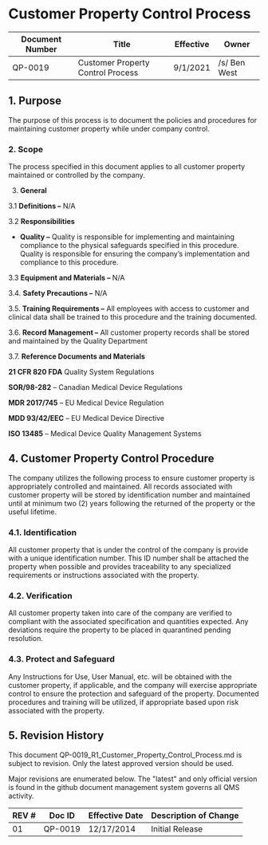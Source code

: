# Customer Property Control Process
Document Number|Title|Effective|Owner
---------------|-------------------------------------|----|-----
QP-0019|Customer Property Control Process|9/1/2021|/s/ Ben West

## 1.  **Purpose**

 The purpose of this process is to document the policies and procedures
 for maintaining customer property while under company control.

### 2.  **Scope**

 The process specified in this document applies to all customer
 property maintained or controlled by the company.

3.  **General**

3.1  **Definitions –** N/A

3.2  **Responsibilities**

-   **Quality –** Quality is responsible for implementing and
     maintaining compliance to the physical safeguards specified in
     this procedure. Quality is responsible for ensuring the company’s
     implementation and compliance to this procedure.

3.3  **Equipment and Materials –** N/A

3.4.  **Safety Precautions –** N/A

3.5.  **Training Requirements –** All employees with access to
         customer and clinical data shall be trained to this procedure
         and the training documented.

3.6.  **Record Management –** All customer property records shall be
         stored and maintained by the Quality Department

3.7.  **Reference Documents and Materials**

 **21 CFR 820 FDA** Quality System Regulations

 **SOR/98-282** – Canadian Medical Device Regulations

 **MDR 2017/745** – EU Medical Device Regulation

 **MDD 93/42/EEC** – EU Medical Device Directive

 **ISO 13485** – Medical Device Quality Management Systems

## 4.  **Customer Property Control Procedure**

The company utilizes the following process to ensure customer property
is appropriately controlled and maintained. All records associated
with customer property will be stored by identification number and
maintained until at minimum two (2) years following the returned of
the property or the useful lifetime.

### 4.1.  **Identification**

All customer property that is under the control of the company is
provide with a unique identification number. This ID number shall be
attached the property when possible and provides traceability to any
specialized requirements or instructions associated with the property.

### 4.2.  **Verification**

All customer property taken into care of the company are verified to
compliant with the associated specification and quantities expected.
Any deviations require the property to be placed in quarantined
pending resolution.

### 4.3.  **Protect and Safeguard**

Any Instructions for Use, User Manual, etc. will be obtained with the
customer property, if applicable, and the company will exercise
appropriate control to ensure the protection and safeguard of the
property. Documented procedures and training will be utilized, if
appropriate based upon risk associated with the property.

## 5.      Revision History

This document  QP-0019_R1_Customer_Property_Control_Process.md
is subject to revision. Only the latest approved version should be used.

Major revisions are enumerated below.
The "latest" and only official version is found in the github document management system governs all QMS activity.

REV #|Doc ID|Effective Date|Description of Change
-----|------|--------------|---------------------
01   | QP-0019|12/17/2014|Initial Release
